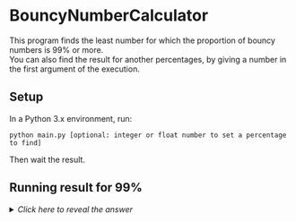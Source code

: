 # BouncyNumberCalculator

This program finds the least number for which the proportion of bouncy numbers is 99% or more.<br>
You can also find the result for another percentages, by giving a number in the first argument of the execution.

## Setup

In a Python 3.x environment, run:
```
python main.py [optional: integer or float number to set a percentage to find]
```
Then wait the result.

## Running result for 99%

<details>
    <summary><em>Click here to reveal the answer</em></summary>
    <blockquote>
        <dd>Last Bouncy Number Verified: 107290600</dd>
        <dd>Amount of Bouncy Numbers: 106217694</dd>
        <dd>Proportion of Bouncy Numbers: 0.99</dd>
    </blockquote>
</details>
        
